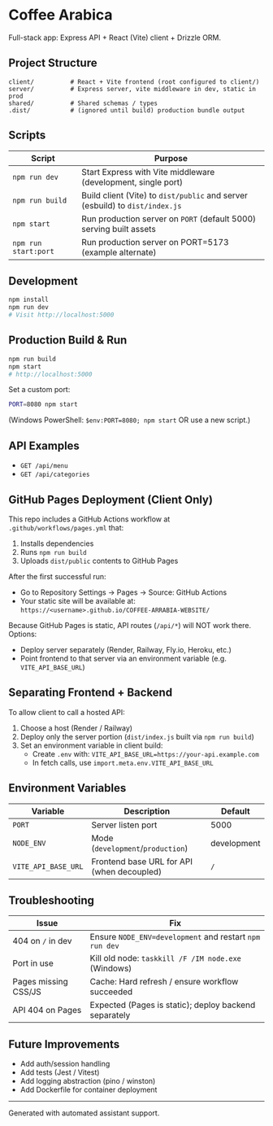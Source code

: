 # Coffee Arabica

Full-stack app: Express API + React (Vite) client + Drizzle ORM.

## Project Structure
```
client/          # React + Vite frontend (root configured to client/)
server/          # Express server, vite middleware in dev, static in prod
shared/          # Shared schemas / types
.dist/           # (ignored until build) production bundle output
```

## Scripts
| Script | Purpose |
| ------ | ------- |
| `npm run dev` | Start Express with Vite middleware (development, single port) |
| `npm run build` | Build client (Vite) to `dist/public` and server (esbuild) to `dist/index.js` |
| `npm start` | Run production server on `PORT` (default 5000) serving built assets |
| `npm run start:port` | Run production server on PORT=5173 (example alternate) |

## Development
```bash
npm install
npm run dev
# Visit http://localhost:5000
```

## Production Build & Run
```bash
npm run build
npm start
# http://localhost:5000
```
Set a custom port:
```bash
PORT=8080 npm start
```
(Windows PowerShell: `$env:PORT=8080; npm start` OR use a new script.)

## API Examples
- `GET /api/menu`
- `GET /api/categories`

## GitHub Pages Deployment (Client Only)
This repo includes a GitHub Actions workflow at `.github/workflows/pages.yml` that:
1. Installs dependencies
2. Runs `npm run build`
3. Uploads `dist/public` contents to GitHub Pages

After the first successful run:
- Go to Repository Settings → Pages → Source: GitHub Actions
- Your static site will be available at: `https://<username>.github.io/COFFEE-ARRABIA-WEBSITE/`

Because GitHub Pages is static, API routes (`/api/*`) will NOT work there. Options:
- Deploy server separately (Render, Railway, Fly.io, Heroku, etc.)
- Point frontend to that server via an environment variable (e.g. `VITE_API_BASE_URL`)

## Separating Frontend + Backend
To allow client to call a hosted API:
1. Choose a host (Render / Railway)
2. Deploy only the server portion (`dist/index.js` built via `npm run build`)
3. Set an environment variable in client build:
   - Create `.env` with: `VITE_API_BASE_URL=https://your-api.example.com`
   - In fetch calls, use `import.meta.env.VITE_API_BASE_URL`

## Environment Variables
| Variable | Description | Default |
| -------- | ----------- | ------- |
| `PORT` | Server listen port | 5000 |
| `NODE_ENV` | Mode (`development`/`production`) | development |
| `VITE_API_BASE_URL` | Frontend base URL for API (when decoupled) | `/` |

## Troubleshooting
| Issue | Fix |
| ----- | ---- |
| 404 on `/` in dev | Ensure `NODE_ENV=development` and restart `npm run dev` |
| Port in use | Kill old node: `taskkill /F /IM node.exe` (Windows) |
| Pages missing CSS/JS | Cache: Hard refresh / ensure workflow succeeded |
| API 404 on Pages | Expected (Pages is static); deploy backend separately |

## Future Improvements
- Add auth/session handling
- Add tests (Jest / Vitest)
- Add logging abstraction (pino / winston)
- Add Dockerfile for container deployment

---
Generated with automated assistant support.
